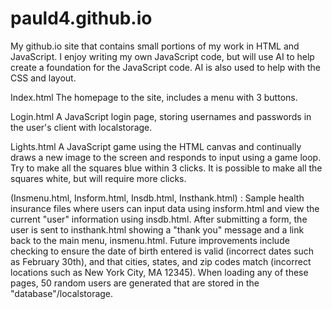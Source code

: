 # pauld4.github.io

My github.io site that contains small portions of my work in HTML and JavaScript. I enjoy writing my own JavaScript code, but will use AI to help create a foundation for the JavaScript code. AI is also used to help with the CSS and layout.

Index.html
The homepage to the site, includes a menu with 3 buttons.

Login.html
A JavaScript login page, storing usernames and passwords in the user's client with localstorage.

Lights.html
A JavaScript game using the HTML canvas and continually draws a new image to the screen and responds to input using a game loop. Try to make all the squares blue within 3 clicks. It is possible to make all the squares white, but will require more clicks.

(Insmenu.html, Insform.html, Insdb.html, Insthank.html) :
Sample health insurance files where users can input data using insform.html and view the current "user" information using insdb.html. After submitting a form, the user is sent to insthank.html showing a "thank you" message and a link back to the main menu, insmenu.html. Future improvements include checking to ensure the date of birth entered is valid (incorrect dates such as February 30th), and that cities, states, and zip codes match (incorrect locations such as New York City, MA 12345). When loading any of these pages, 50 random users are generated that are stored in the "database"/localstorage.
